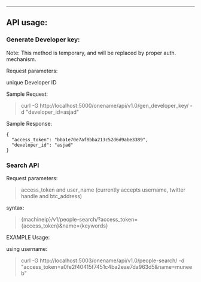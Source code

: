 ----------------------------------------------
API usage:
----------------------------------------------

### Generate Developer key:

Note: This method is temporary, and will be replaced by proper auth. mechanism. 

Request parameters:

unique Developer ID

Sample Request: 

> curl -G http://localhost:5000/onename/api/v1.0/gen_developer_key/ -d "developer_id=asjad"

Sample Response:

	{
  	  "access_token": "bba1e70e7af8bba213c52d6d9abe3389", 
	  "developer_id": "asjad"
	}


### Search API

Request parameters: 

> access_token and user_name (currently accepts username, twitter handle and btc_address)

syntax: 

> {machineip}/v1/people-search/?access_token={access_token}&name={keywords}

EXAMPLE Usage:

using username:

> curl -G http://localhost:5003/onename/api/v1.0/people-search/ -d "access_token=a0fe2f40415f7451c4ba2eae7da963d5&name=muneeb"